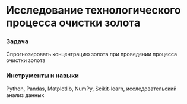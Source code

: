 # Исследование технологического процесса очистки золота

### Задача
Спрогнозировать концентрацию золота при проведении процесса очистки золота

### Инструменты и навыки
Python, Pandas, Matplotlib, NumPy, Scikit-learn, исследовательский анализ данных
